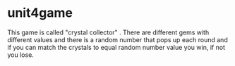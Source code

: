 # unit4game

This game is called "crystal collector" . There are different gems with different values and there is a random number that pops up each round and if you can match the crystals to equal random number value you win, if not you lose.
